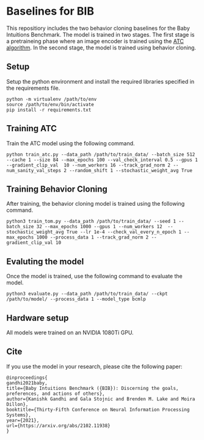 # Baselines for BIB

This repositiory includes the two behavior cloning baselines for the Baby Intuitions Benchmark.
The model is trained in two stages. The first stage is a pretraineing phase where an image encoder is trained using the [ATC algorithm](https://arxiv.org/abs/2009.08319).
In the second stage, the model is trained using behavior cloning.

## Setup
Setup the python environment and install the required libraries specified in the requirements file.

```
python -m virtualenv /path/to/env
source /path/to/env/bin/activate
pip install -r requirements.txt
```

## Training ATC
Train the ATC model using the following command.

```
python train_atc.py --data_path /path/to/train_data/ --batch_size 512 --cache 1 --size 84 --max_epochs 100 --val_check_interval 0.5 --gpus 1 --gradient_clip_val  10 --num_workers 16 --track_grad_norm 2 --num_sanity_val_steps 2 --random_shift 1 --stochastic_weight_avg True 
```

## Training Behavior Cloning

After training, the behavior cloning model is trained using the following command.

```
python3 train_tom.py --data_path /path/to/train_data/ --seed 1 --batch_size 32 --max_epochs 1000 --gpus 1 --num_workers 12  --stochastic_weight_avg True --lr 1e-4 --check_val_every_n_epoch 1 --max_epochs 1000 --process_data 1 --track_grad_norm 2 --gradient_clip_val 10
```

## Evaluting the model
Once the model is trained, use the following command to evaluate the model.

```
python3 evaluate.py --data_path /path/to/train_data/ --ckpt /path/to/model/ --process_data 1 --model_type bcmlp
```

## Hardware setup
All models were trained on an NVIDIA 1080Ti GPU.

## Cite
If you use the model in your research, please cite the following paper:
```
@inproceedings{
gandhi2021baby,
title={Baby Intuitions Benchmark ({BIB}): Discerning the goals, preferences, and actions of others},
author={Kanishk Gandhi and Gala Stojnic and Brenden M. Lake and Moira Dillon},
booktitle={Thirty-Fifth Conference on Neural Information Processing Systems},
year={2021},
url={https://arxiv.org/abs/2102.11938}
}
```